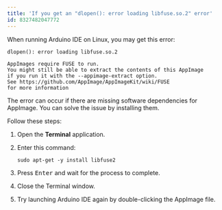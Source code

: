 ```yaml
---
title: 'If you get an "dlopen(): error loading libfuse.so.2" error'
id: 8327482047772
---
```


When running Arduino IDE on Linux, you may get this error:

```
dlopen(): error loading libfuse.so.2

AppImages require FUSE to run.
You might still be able to extract the contents of this AppImage
if you run it with the --appimage-extract option.
See https://github.com/AppImage/AppImageKit/wiki/FUSE
for more information
```

The error can occur if there are missing software dependencies for AppImage. You can solve the issue by installing them.

Follow these steps:

1. Open the **Terminal** application.
2. Enter this command:

   `sudo apt-get -y install libfuse2`
3. Press <kbd>Enter</kbd> and wait for the process to complete.
4. Close the Terminal window.
5. Try launching Arduino IDE again by double-clicking the AppImage file.
